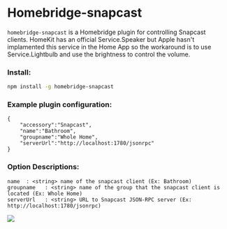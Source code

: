 # Homebridge-snapcast

`homebridge-snapcast` is a Homebridge plugin for controlling Snapcast clients. HomeKit has an official Service.Speaker but Apple hasn't implamented this service in the Home App so the workaround is to use Service.Lightbulb and use the brightness to control the volume.

### Install:
```bash
npm install -g homebridge-snapcast
```

### Example plugin configuration:
```
{
    "accessory":"Snapcast",
    "name":"Bathroom",
    "groupname":"Whole Home",
    "serverUrl":"http://localhost:1780/jsonrpc"
}
```

### Option Descriptions:

```
name  : <string> name of the snapcast client (Ex: Bathroom)
groupname   : <string> name of the group that the snapcast client is located (Ex: Whole Home)
serverUrl   : <string> URL to Snapcast JSON-RPC server (Ex: http://localhost:1780/jsonrpc)
```

![](https://i.imgur.com/xalWqIw.png)
